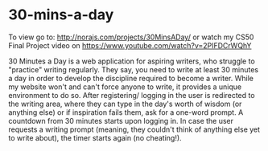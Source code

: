 # 30-mins-a-day

To view go to: http://norajs.com/projects/30MinsADay/ or watch my CS50 Final Project video on https://www.youtube.com/watch?v=2PIFDCrWQhY



30 Minutes a Day is a web application for aspiring writers, who struggle to "practice" writing regularly.  They say, you need to write at least 30 minutes a day in order to develop the discipline required to become a writer. While my website won't and can't force anyone to write, it provides a unique environment to do so.  After registering/ logging in the user is redirected to the writing area, where they can type in the day's worth of wisdom (or anything else) or if inspiration fails them, ask for a one-word prompt. A countdown from 30 minutes starts upon logging in.  In case the user requests a writing prompt (meaning, they couldn't think of anything else yet to write about), the timer starts again (no cheating!). 
